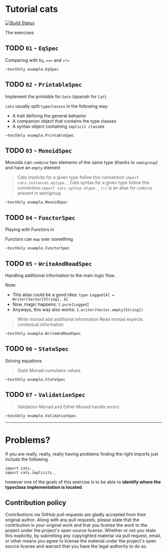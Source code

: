 Tutorial cats
======

[![Build Status](https://travis-ci.org/fagossa/tutorial-cats.svg?branch=solution)](https://travis-ci.org/fagossa/tutorial-cats)


The exercises

## TODO `01` - `EqSpec`

Comparing with `Eq`, `===` and `=!=`

```
~testOnly example.EqSpec
```


## TODO `02` - `PrintableSpec`

Implement the printable for `Gato` (spanish for `Cat`)

`cats` usually split `typeclasses` in the following way:
* A trait defining the general behavior
* A companion object that contains the type classes
* A syntax object containing `implicit class`es

```
~testOnly example.PrintableSpec
```


## TODO `03` - `MonoidSpec`

Monoids can `combine` two elements of the same type (thanks to `semigroup`) and have an `empty` element

> Cats implicits for a given type follow this convention `import cats.instances.mytype._`
> Cats syntax for a given type follow this convention `import cats.syntax.atype._`
> `|+|` is an alias for `combine` present in semigroup

```
~testOnly example.MonoidSpec
```

## TODO `04` - `FunctorSpec`

Playing with Functors in 

Functors can `map` over something

```
~testOnly example.FunctorSpec
```


## TODO `05` - `WriteAndReadSpec`

Handling additional information to the main logic flow.

Note:
- This alias could be a good idea: `type Logged[A] = Writer[Vector[String], A]`
- Now, magic happens: `1.pure[Logged]`
- Anyways, this way also works: `1.writer(Vector.empty[String])`

> Write monad add additional information
> Read monad expects contextual information

```
~testOnly example.WriteAndReadSpec
```


## TODO `06` - `StateSpec`

Solving equations

> State Monad cumulates values

```
~testOnly example.StateSpec
```


## TODO `07` - `ValidationSpec`

> Validation Monad and Either Monad handle errors

```
~testOnly example.ValidationSpec
```

-----

# Problems?

If you are really, really, really having problems finding the right imports just include the following

```
import cats._
import cats.implicits._
```

however one of the goals of this exercise is to be able to __identify where the typeclass implementation is located__.

## Contribution policy ##

Contributions via GitHub pull requests are gladly accepted from their original author. Along with
any pull requests, please state that the contribution is your original work and that you license
the work to the project under the project's open source license. Whether or not you state this
explicitly, by submitting any copyrighted material via pull request, email, or other means you
agree to license the material under the project's open source license and warrant that you have the
legal authority to do so.